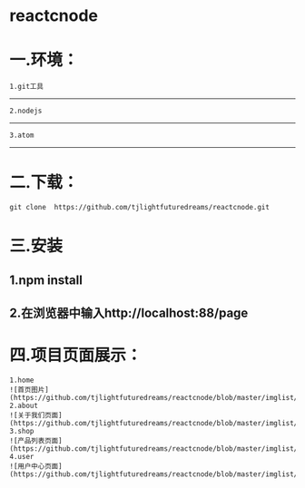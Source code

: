 # reactcnode
一.环境：
====================
	1.git工具
-----------------
	2.nodejs
-----------------
	3.atom
-----------------
二.下载：
=======================
    git clone  https://github.com/tjlightfuturedreams/reactcnode.git
三.安装
==================
   1.npm install
------------------
   2.在浏览器中输入http://localhost:88/page
-----------------------------------------
四.项目页面展示：
=========================
	1.home
	![首页图片](https://github.com/tjlightfuturedreams/reactcnode/blob/master/imglist/home.png);
	2.about
	![关于我们页面](https://github.com/tjlightfuturedreams/reactcnode/blob/master/imglist/about.png);
	3.shop
	![产品列表页面](https://github.com/tjlightfuturedreams/reactcnode/blob/master/imglist/shop.png);
	4.user
	![用户中心页面](https://github.com/tjlightfuturedreams/reactcnode/blob/master/imglist/user.png);